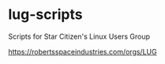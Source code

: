 # lug-scripts
Scripts for Star Citizen's Linux Users Group

https://robertsspaceindustries.com/orgs/LUG
